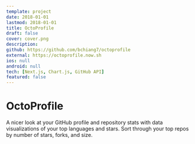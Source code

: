 ```yaml
---
template: project
date: 2018-01-01
lastmod: 2018-01-01
title: OctoProfile
draft: false
cover: cover.png
description:
github: https://github.com/bchiang7/octoprofile
external: https://octoprofile.now.sh
ios: null
android: null
tech: [Next.js, Chart.js, GitHub API]
featured: false
---
```


# OctoProfile

A nicer look at your GitHub profile and repository stats with data visualizations of your top languages and stars. Sort through your top repos by number of stars, forks, and size. 

